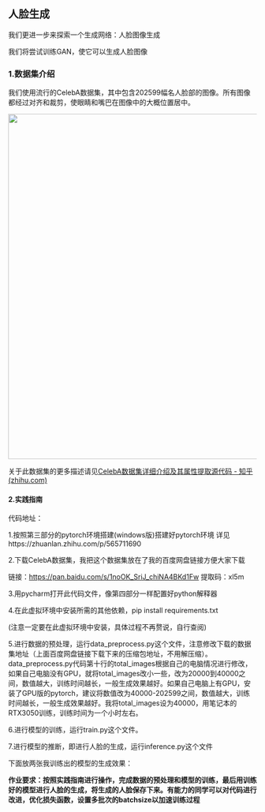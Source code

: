 ## 人脸生成

我们更进一步来探索一个生成网络：人脸图像生成

我们将尝试训练GAN，使它可以生成人脸图像

### 1.数据集介绍

我们使用流行的CelebA数据集，其中包含202599幅名人脸部的图像。所有图像都经过对齐和裁剪，使眼睛和嘴巴在图像中的大概位置居中。

<img src="https://user-images.githubusercontent.com/74011275/190902238-e23b980b-d364-4fb7-9840-6410a91ca4df.png" width=700>

关于此数据集的更多描述请见[CelebA数据集详细介绍及其属性提取源代码 - 知乎 (zhihu.com)](https://zhuanlan.zhihu.com/p/35975956)

#### 2.实践指南

代码地址：

1.按照第三部分的pytorch环境搭建(windows版)搭建好pytorch环境
详见https://zhuanlan.zhihu.com/p/565711690

2.下载CelebA数据集，我把这个数据集放在了我的百度网盘链接方便大家下载

链接：https://pan.baidu.com/s/1noOK_SriJ_chiNA4BKd1Fw 
提取码：xl5m

3.用pycharm打开此代码文件，像第四部分一样配置好python解释器

4.在此虚拟环境中安装所需的其他依赖，pip install requirements.txt

(注意一定要在此虚拟环境中安装，具体过程不再赘说，自行查阅)

5.进行数据的预处理，运行data_preprocess.py这个文件，注意修改下载的数据集地址（上面百度网盘链接下载下来的压缩包地址，不用解压缩）。data_preprocess.py代码第十行的total_images根据自己的电脑情况进行修改，如果自己电脑没有GPU，就将total_images改小一些，改为20000到40000之间，数值越大，训练时间越长，一般生成效果越好。如果自己电脑上有GPU，安装了GPU版的pytorch，建议将数值改为40000-202599之间，数值越大，训练时间越长，一般生成效果越好。我将total_images设为40000，用笔记本的RTX3050训练，训练时间为一个小时左右。

6.进行模型的训练，运行train.py这个文件。

7.进行模型的推断，即进行人脸的生成，运行inference.py这个文件

下面放两张我训练出的模型的生成效果：



**作业要求：按照实践指南进行操作，完成数据的预处理和模型的训练，最后用训练好的模型进行人脸的生成，将生成的人脸保存下来。有能力的同学可以对代码进行改进，优化损失函数，设置多批次的batchsize以加速训练过程**

